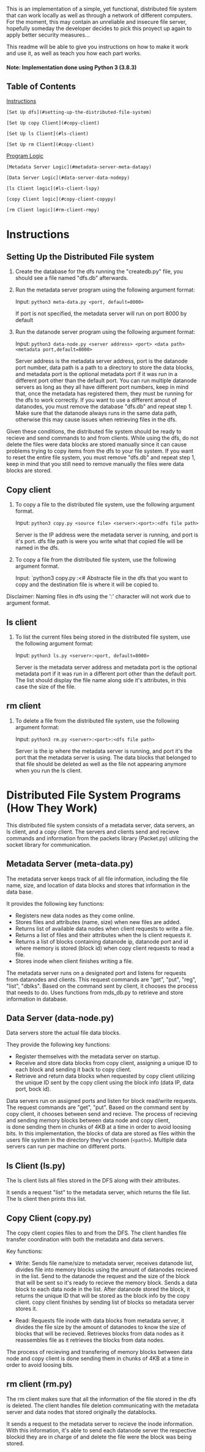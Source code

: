 This is an implementation of a simple, yet functional, distributed file system that can work locally 
as well as through a network of different computers. For the moment, this may contain an unreliable and 
insecure file server, hopefully someday the developer decides to pick this proyect up again to apply 
better security measures... 

This readme will be able to give you instructions on how to make it work and use it, as well as teach 
you how each part works.

#### Note:  Implementation done using Python 3 (3.8.3)

## Table of Contents
[Instructions](#instructions)

    [Set Up dfs](#setting-up-the-distributed-file-system)

    [Set Up copy Client](#copy-client)

    [Set Up ls Client](#ls-client)

    [Set Up rm Client](#copy-client)

[Program Logic](#distributed-file-system-programs-how-they-work)

    [Metadata Server Logic](#metadata-server-meta-datapy)

    [Data Server Logic](#data-server-data-nodepy)

    [ls Client logic](#ls-client-lspy)

    [copy Client logic](#copy-client-copypy)

    [rm Client logic](#rm-client-rmpy)


# Instructions 

## Setting Up the Distributed File system

1.  Create the database for the dfs running the "createdb.py" file, you should see a file named 
    "dfs.db" afterwards.


2.  Run the metadata server program using the following argument format:

    Input:  `python3 meta-data.py <port, default=8000>`

    If port is not specified, the metadata server will run on port 8000 by default


3.  Run the datanode server program using the following argument format:

    Input:  `python3 data-node.py <server address> <port> <data path> <metadata port,default=8000>`

    Server address is the metadata server address, port is the datanode port number, 
    data path is a path to a directory to store the data blocks, and metadata port is 
    the optional metadata port if it was run in a different port other than the default port.
    You can run multiple datanode servers as long as they all have different port numbers,
    keep in mind that, once the metadata has registered them, they must be running 
    for the dfs to work correctly. If you want to use a different amout of datanodes, you must
    remove the database "dfs.db" and repeat step 1. Make sure that the datanode always runs in the 
    same data path, otherwise this may cause issues when retrieving files in the dfs.

Given these conditions, the distributed file system should be ready to recieve and send commands to
and from clients. While using the dfs, do not delete the files were data blocks are stored manually since it can cause 
problems trying to copy items from the dfs to your file system. If you want to reset the entire file system, 
you must remove "dfs.db" and repeat step 1, keep in mind that you still need to remove manually the files were 
data blocks are stored. 


## Copy client

1.  To copy a file to the distributed file system, use the following argument format.

    Input:  `python3 copy.py <source file> <server>:<port>:<dfs file path>`

    Server is the IP address were the metadata server is running, and port is it's port.
    dfs file path is were you write what that copied file will be named in the dfs.


2.  To copy a file from the distributed file system, use the following argument format.

    Input:  `python3 copy.py <server>:<# Abstracte file in the dfs that you want to copy and the destination
    file is where it will be copied to.

Disclaimer: Naming files in dfs using the ':' character will not work due to argument format.

## ls client

1.  To list the current files being stored in the distributed file system, use the following argument format:

    Input: `python3 ls.py <server>:<port, default=8000>`

    Server is the metadata server address and metadata port is the optional metadata 
    port if it was run in a different port other than the default port. The list should display the 
    file name along side it's attributes, in this case the size of the file.

## rm client

1.  To delete a file from the distributed file system, use the following argument format:

    Input: `python3 rm.py <server>:<port>:<dfs file path>`

    Server is the ip where the metadata server is running, and port it's the port that the metadata
    server is using. The data blocks that belonged to that file should be deleted as well as the file 
    not appearing anymore when you run the ls client.

# Distributed File System Programs (How They Work)

This distributed file system consists of  a metadata server, data servers, an ls client, and a copy client.
The servers and clients send and recieve commands and information from the packets library (Packet.py)
utilizing the socket library for communication.

## Metadata Server (meta-data.py)

The metadata server keeps track of all file information, including the file name, size, and location 
of data blocks and stores that information in the data base.

It provides the following key functions:

-   Registers new data nodes as they come online.
-   Stores files and attributes (name, size) when new files are added.
-   Returns list of available data nodes when client requests to write a file.
-   Returns a list of files and their attributes when the ls client requests it.
-   Returns a list of blocks containing datanode ip, datanode port and id where memory is stored (block id)
    when copy client requests to read a file.
-   Stores inode when client finishes writing a file.

The metadata server runs on a designated port and listens for requests from datanodes and clients. 
This request commands are "get", "put", "reg", "list", "dblks". Based on the command sent by client, it chooses the process that needs to do. Uses functions from mds_db.py to retrieve and store information in database. 

## Data Server (data-node.py)

Data servers store the actual file data blocks. 

They provide the following key functions:

-   Register themselves with the metadata server on startup.
-   Receive and store data blocks from copy client, assigning a unique ID to each block and sending
    it back to copy client.
-   Retrieve and return data blocks when requested by copy client utilizing the unique ID sent by the
    copy client using the block info (data IP, data port, bock id).

Data servers run on assigned ports and listen for block read/write requests. 
The request commands are "get", "put". Based on the command sent by copy client, it chooses between 
send and recieve. The process of recieving and sending memory blocks between data node and copy client,  
is done sending them in chunks of 4KB at a time in order to avoid loosing bits. In this implementation, 
the blocks of data are stored as files within the users file system in the directory they've chosen 
(`<path>`). Multiple data servers can run per machine on different ports. 

## ls Client (ls.py)

The ls client lists all files stored in the DFS along with their attributes.

It sends a request "list" to the metadata server, which returns the file list. 
The ls client then prints this list.

## Copy Client (copy.py)

The copy client copies files to and from the DFS. The client handles file transfer coordination 
with both the metadata and data servers.

Key functions:

-   Write: Sends file name/size to metadata server, receives datanode list, divides file into 
    memory blocks using the amount of datanodes recieved in the list. Send 
    to the datanode the request and the size of the block that will be sent so it's ready to recieve 
    the memory block. Sends a data block to each data node in the list. After datanode stored the 
    block, it returns the unique ID that will be stored as the block info by the copy client. copy client
    finishes by sending list of blocks so metadata server stores it.

-   Read: Requests file inode with data blocks from metadata server, it divides the file size by the amount 
    of datanodes to know the size of blocks that will be recieved. Retrieves blocks from data nodes 
    as it reassembles file as it retrieves the blocks from data nodes.

The process of recieving and transfering of memory blocks between data node and copy client is done 
sending them in chunks of 4KB at a time in order to avoid loosing bits.

## rm client (rm.py)

The rm client makes sure that all the information of the file stored in the dfs is deleted. The client handles
file deletion communicating with the metadata server and data nodes that stored originally the datablocks.

It sends a request to the metadata server to recieve the inode information. With this information, it's able to send
each datanode server the respective blockid they are in charge of and delete the file were the block was being stored.